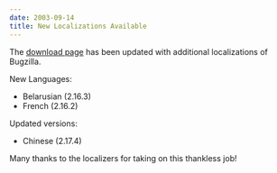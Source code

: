 ```yaml
---
date: 2003-09-14
title: New Localizations Available
---
```


The [download page](../download/#localizations) has been updated with additional localizations of Bugzilla.

New Languages:

*   Belarusian (2.16.3)
*   French (2.16.2)

Updated versions:

*   Chinese (2.17.4)

Many thanks to the localizers for taking on this thankless job!

